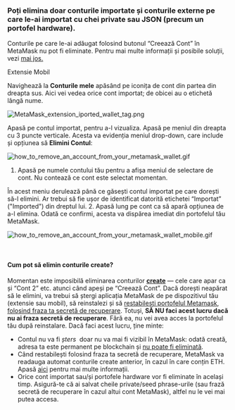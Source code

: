 ### **Poți elimina doar conturile importate și conturile externe pe care le-ai importat cu chei private sau JSON (precum un portofel hardware).**


Conturile pe care le-ai adăugat folosind butonul “Creează Cont” în MetaMask nu pot fi eliminate. Pentru mai multe informații și posibile soluții, vezi [mai jos.](#h_01G04RAQEGEFCA0Z74S4PANNDV) 




Extensie Mobil


Navighează la **Conturile mele** apăsând pe iconița de cont din partea din dreapta sus. Aici vei vedea orice cont importat; de obicei au o etichetă lângă nume.


![MetaMask_extension_iported_wallet_tag.png](https://support.metamask.io/hc/article_attachments/9336162513435/MetaMask_extension_iported_wallet_tag.png)


Apasă pe contul importat, pentru a-l vizualiza. Apasă pe meniul din dreapta cu 3 puncte verticale. Acesta va evidenția meniul drop-down, care include și opțiunea să **Elimini Contul**: 


![how_to_remove_an_account_from_your_metamask_wallet.gif](https://support.metamask.io/hc/article_attachments/9336581400603/how_to_remove_an_account_from_your_metamask_wallet.gif)




1. Apasă pe numele contului tău pentru a afișa meniul de selectare de cont. Nu contează ce cont este selectat momentan.


În acest meniu derulează până ce găsești contul importat pe care dorești să-l elimini. Ar trebui să fie ușor de identificat datorită etichetei “Importat” ("Imported") din dreptul lui.
2. Apasă lung pe cont ca să apară opțiunea de a-l elimina. Odată ce confirmi, acesta va dispărea imediat din portofelul tău MetaMask.


![how_to_remove_an_account_from_your_metamask_wallet_mobile.gif](https://support.metamask.io/hc/article_attachments/9345455292059)




 



#### Cum pot să elimin conturile create?


Momentan este imposibilă eliminarea conturilor [**create**](https://support.metamask.io/hc/en-us/articles/360015289452) — cele care apar ca și “Cont 2” etc. atunci când apeși pe “Creează Cont”. Dacă dorești neapărat să le elimini, va trebui să ștergi aplicația MetaMask de pe dispozitivul tău (extensie sau mobil), să reinstalezi și să [restabilești portofelul Metamask, folosind fraza ta secretă de recuperare](https://support.metamask.io/hc/en-us/articles/360015289612). Totuși, **SĂ NU faci acest lucru dacă nu ai fraza secretă de recuperare**. Fără ea, nu vei avea acces la portofelul tău după reinstalare. Dacă faci acest lucru, ține minte:


* Contul nu va fi *șters*  doar nu va mai fi vizibil în MetaMask: odată creată, adresa ta este permanent pe blockchain și [nu poate fi eliminată](https://support.metamask.io/hc/en-us/articles/360042515731-How-can-I-delete-my-MetaMask-wallet-#:~:text=Due%20to%20the%20nature%20of%20the%20blockchain%2C%20users%20cannot%20permanently%20delete%20an%20account%20on%20the%20Ethereum%20network.%20If%20you%20no%20longer%20want%20to%20use%20MetaMask%2C%20simply%20uninstall.%C2%A0).
* Când restabilești folosind fraza ta secretă de recuperare, MetaMask va readauga automat conturile create anterior, în cazul în care conțin ETH. Apasă [aici](https://support.metamask.io/hc/en-us/articles/360015289612-How-to-restore-your-MetaMask-wallet-from-Secret-Recovery-Phrase#:~:text=What%20about%20restoring,this%20guide.) pentru mai multe informații.
* Orice cont importat sau/și portofele hardware vor fi eliminate în același timp. Asigură-te că ai salvat cheile private/seed phrase-urile (sau frază secretă de recuperare în cazul altui cont MetaMask), altfel nu le vei mai putea accesa.


